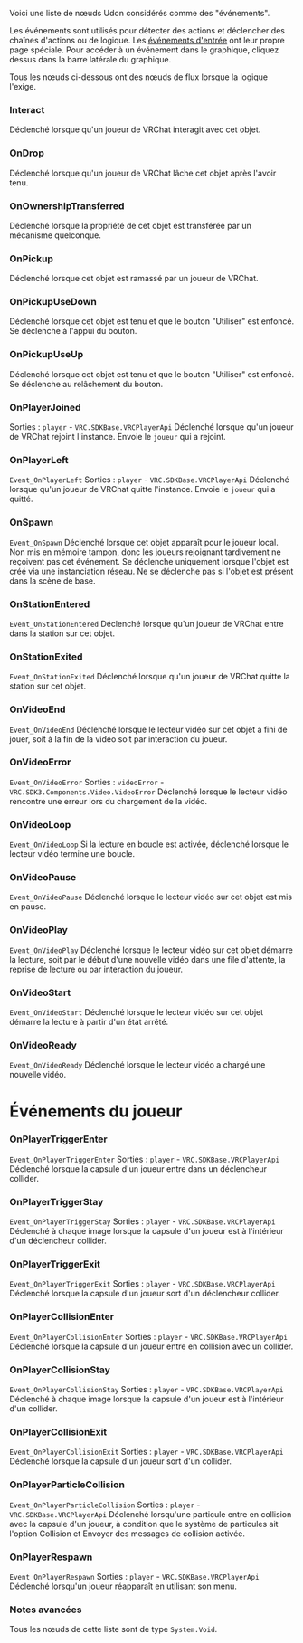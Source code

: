 

Voici une liste de nœuds Udon considérés comme des "événements".

Les événements sont utilisés pour détecter des actions et déclencher des chaînes d'actions ou de logique. Les [événements d'entrée](/worlds/udon/input-events) ont leur propre page spéciale. Pour accéder à un événement dans le graphique, cliquez dessus dans la barre latérale du graphique.

Tous les nœuds ci-dessous ont des nœuds de flux lorsque la logique l'exige.

### Interact
Déclenché lorsque qu'un joueur de VRChat interagit avec cet objet.

### OnDrop
Déclenché lorsque qu'un joueur de VRChat lâche cet objet après l'avoir tenu.

### OnOwnershipTransferred
Déclenché lorsque la propriété de cet objet est transférée par un mécanisme quelconque.

### OnPickup
Déclenché lorsque cet objet est ramassé par un joueur de VRChat.

### OnPickupUseDown
Déclenché lorsque cet objet est tenu et que le bouton "Utiliser" est enfoncé. Se déclenche à l'appui du bouton.

### OnPickupUseUp
Déclenché lorsque cet objet est tenu et que le bouton "Utiliser" est enfoncé. Se déclenche au relâchement du bouton.

### OnPlayerJoined
Sorties : `player` - `VRC.SDKBase.VRCPlayerApi`
Déclenché lorsque qu'un joueur de VRChat rejoint l'instance. Envoie le `joueur` qui a rejoint.

### OnPlayerLeft
`Event_OnPlayerLeft`
Sorties : `player` - `VRC.SDKBase.VRCPlayerApi`
Déclenché lorsque qu'un joueur de VRChat quitte l'instance. Envoie le `joueur` qui a quitté.

### OnSpawn
`Event_OnSpawn`
Déclenché lorsque cet objet apparaît pour le joueur local. Non mis en mémoire tampon, donc les joueurs rejoignant tardivement ne reçoivent pas cet événement. Se déclenche uniquement lorsque l'objet est créé via une instanciation réseau. Ne se déclenche pas si l'objet est présent dans la scène de base.

### OnStationEntered
`Event_OnStationEntered`
Déclenché lorsque qu'un joueur de VRChat entre dans la station sur cet objet.

### OnStationExited
`Event_OnStationExited`
Déclenché lorsque qu'un joueur de VRChat quitte la station sur cet objet.

### OnVideoEnd
`Event_OnVideoEnd`
Déclenché lorsque le lecteur vidéo sur cet objet a fini de jouer, soit à la fin de la vidéo soit par interaction du joueur.

### OnVideoError
`Event_OnVideoError`
Sorties : `videoError` - `VRC.SDK3.Components.Video.VideoError`
Déclenché lorsque le lecteur vidéo rencontre une erreur lors du chargement de la vidéo.

### OnVideoLoop
`Event_OnVideoLoop`
Si la lecture en boucle est activée, déclenché lorsque le lecteur vidéo termine une boucle.

### OnVideoPause
`Event_OnVideoPause`
Déclenché lorsque le lecteur vidéo sur cet objet est mis en pause.

### OnVideoPlay
`Event_OnVideoPlay`
Déclenché lorsque le lecteur vidéo sur cet objet démarre la lecture, soit par le début d'une nouvelle vidéo dans une file d'attente, la reprise de lecture ou par interaction du joueur.

### OnVideoStart
`Event_OnVideoStart`
Déclenché lorsque le lecteur vidéo sur cet objet démarre la lecture à partir d'un état arrêté.

### OnVideoReady
`Event_OnVideoReady`
Déclenché lorsque le lecteur vidéo a chargé une nouvelle vidéo.

# Événements du joueur
### OnPlayerTriggerEnter
`Event_OnPlayerTriggerEnter`
Sorties : `player` - `VRC.SDKBase.VRCPlayerApi`
Déclenché lorsque la capsule d'un joueur entre dans un déclencheur collider.

### OnPlayerTriggerStay
`Event_OnPlayerTriggerStay`
Sorties : `player` - `VRC.SDKBase.VRCPlayerApi`
Déclenché à chaque image lorsque la capsule d'un joueur est à l'intérieur d'un déclencheur collider.

### OnPlayerTriggerExit
`Event_OnPlayerTriggerExit`
Sorties : `player` - `VRC.SDKBase.VRCPlayerApi`
Déclenché lorsque la capsule d'un joueur sort d'un déclencheur collider.

### OnPlayerCollisionEnter
`Event_OnPlayerCollisionEnter`
Sorties : `player` - `VRC.SDKBase.VRCPlayerApi`
Déclenché lorsque la capsule d'un joueur entre en collision avec un collider.

### OnPlayerCollisionStay
`Event_OnPlayerCollisionStay`
Sorties : `player` - `VRC.SDKBase.VRCPlayerApi`
Déclenché à chaque image lorsque la capsule d'un joueur est à l'intérieur d'un collider.

### OnPlayerCollisionExit
`Event_OnPlayerCollisionExit`
Sorties : `player` - `VRC.SDKBase.VRCPlayerApi`
Déclenché lorsque la capsule d'un joueur sort d'un collider.

### OnPlayerParticleCollision
`Event_OnPlayerParticleCollision`
Sorties : `player` - `VRC.SDKBase.VRCPlayerApi`
Déclenché lorsqu'une particule entre en collision avec la capsule d'un joueur, à condition que le système de particules ait l'option Collision et Envoyer des messages de collision activée.

### OnPlayerRespawn
`Event_OnPlayerRespawn`
Sorties : `player` - `VRC.SDKBase.VRCPlayerApi`
Déclenché lorsqu'un joueur réapparaît en utilisant son menu.

### Notes avancées
Tous les nœuds de cette liste sont de type `System.Void`.